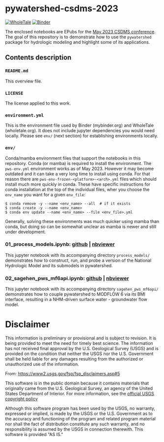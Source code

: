 # pywatershed-csdms-2023

[![WholeTale](https://camo.githubusercontent.com/bf7d995d8cbf60736ea0fed33d5fd8b87ab1e838af6c66e75a8b8f5859baa3b4/68747470733a2f2f696d672e736869656c64732e696f2f62616467652f52756e253230696e2d57686f6c6525323054616c652d626c7565)](https://dashboard.wholetale.org/run/64825bb807e85c2f73afe360?tab=metadata)
[![Binder](https://mybinder.org/badge_logo.svg)](https://mybinder.org/v2/gh/jmccreight/pywatershed-csdms-2023/main)


The enclosed notebooks are EPubs for the [May 2023 CSDMS conference](https://csdms.colorado.edu/wiki/Form:Annualmeeting2023). 
The goal of this repository is to demonstrate how to use the `pywatershed` package for hydrologic modeling and highlight some of its applications.

## Contents description

### `README.md`
This overview file.

### `LICENSE`
The license applied to this work.

### `environment.yml`
This is the environment file used by Binder (mybinder.org) and WholeTale (wholetale.org). It does not include jupyter dependencies you would need locally. Please see `env/` (next section) for establishing environments locally.

### `env/`
Conda/mamba environment files that support the notebooks in this repository. Conda (or mamba) is required to install the environment. The `pws-env.yml` environment works as of May 2023. However it may become outdated and it can take a very long time to install using conda. For that reason there are `pws-env-frozen-<platform>-<arch>.yml` files which should install much more quickly in conda. These have specific instructions for conda installation at the top of the individual files, wher you choose the `env_name` you want for a given `env_file`:
```
$ conda remove -y --name <env_name> --all  # if it exists
$ conda create -y --name <env_name>
$ conda env update --name <env_name> --file <env_file>.yml
```
Generally, solving these environments was much quicker using mamba than conda, but doing so can be somewhat unclear as mamba is newer and still under development. 


### 01_process_models.ipynb: [github](https://github.com/jmccreight/pywatershed-csdms-2023/blob/main/01_process_models.ipynb) | [nbviewer](https://nbviewer.org/github/jmccreight/pywatershed-csdms-2023/blob/main/01_process_models.ipynb)  
This jupyter notebook with its accompanying directory `process_models/` demonstrates how to construct, run, and probe a version of the National Hydrologic Model and its submodels in pywatershed.

### 02_sagehen_pws_mf6api.ipynb: [github](https://github.com/jmccreight/pywatershed-csdms-2023/blob/main/02_sagehen_pws_mf6api.ipynb) | [nbviewer](https://nbviewer.org/github/jmccreight/pywatershed-csdms-2023/blob/main/02_sagehen_pws_mf6api.ipynb)   
This jupyter notebook with its accompanying directory `sagehen_pws_mf6api/` demonstrates how to couple pywatershed to MODFLOW 6 via its BMI interface, resulting in a NHM-driven surface water - groundwater flow model.


Disclaimer
==========

This information is preliminary or provisional and is subject to revision. It is being provided to meet the need for timely best science. The information has not received final approval by the U.S. Geological Survey (USGS) and is provided on the condition that neither the USGS nor the U.S. Government shall be held liable for any damages resulting from the authorized or unauthorized use of the information.

From: https://www2.usgs.gov/fsp/fsp_disclaimers.asp#5

This software is in the public domain because it contains materials that originally came from the U.S. Geological Survey, an agency of the United States Department of Interior. For more information, see the [official USGS copyright policy](https://www.usgs.gov/information-policies-and-instructions/copyrights-and-credits "official USGS copyright policy")

Although this software program has been used by the USGS, no warranty, expressed or implied, is made by the USGS or the U.S. Government as to the accuracy and functioning of the program and related program material nor shall the fact of distribution constitute any such warranty, and no responsibility is assumed by the USGS in connection therewith.
This software is provided "AS IS."
